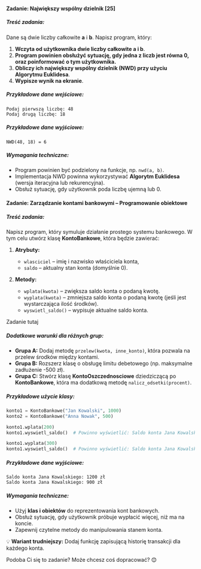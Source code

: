 #### **Zadanie: Największy wspólny dzielnik [25]**  

##### **Treść zadania:**  
Dane są dwie liczby całkowite **a** i **b**. Napisz program, który:  

1. **Wczyta od użytkownika dwie liczby całkowite a i b**.  
2. **Program powinien obsłużyć sytuację, gdy jedna z liczb jest równa 0, oraz poinformować o tym użytkownika.**
2. **Obliczy ich największy wspólny dzielnik (NWD) przy użyciu Algorytmu Euklidesa**.  
3. **Wypisze wynik na ekranie**.  

##### **Przykładowe dane wejściowe:**  
```
Podaj pierwszą liczbę: 48  
Podaj drugą liczbę: 18  
```

##### **Przykładowe dane wyjściowe:**  
```
NWD(48, 18) = 6
```

##### **Wymagania techniczne:**  
- Program powinien być podzielony na funkcje, np. `nwd(a, b)`.  
- Implementacja NWD powinna wykorzystywać **Algorytm Euklidesa** (wersja iteracyjna lub rekurencyjna).  
- Obsłuż sytuację, gdy użytkownik poda liczbę ujemną lub 0.  




#### **Zadanie: Zarządzanie kontami bankowymi – Programowanie obiektowe**  

##### **Treść zadania:**  
Napisz program, który symuluje działanie prostego systemu bankowego. W tym celu utwórz klasę **KontoBankowe**, która będzie zawierać:  

1. **Atrybuty:**  
   - `wlasciciel` – imię i nazwisko właściciela konta,  
   - `saldo` – aktualny stan konta (domyślnie 0).  

2. **Metody:**  
   - `wplata(kwota)` – zwiększa saldo konta o podaną kwotę.  
   - `wyplata(kwota)` – zmniejsza saldo konta o podaną kwotę (jeśli jest wystarczająca ilość środków).  
   - `wyswietl_saldo()` – wypisuje aktualne saldo konta.  

Zadanie tutaj

##### **Dodatkowe warunki dla różnych grup:**  
- **Grupa A:** Dodaj metodę `przelew(kwota, inne_konto)`, która pozwala na przelew środków między kontami.  
- **Grupa B:** Rozszerz klasę o obsługę limitu debetowego (np. maksymalne zadłużenie -500 zł).  
- **Grupa C:** Stwórz klasę **KontoOszczednosciowe** dziedziczącą po **KontoBankowe**, która ma dodatkową metodę `nalicz_odsetki(procent)`.  

##### **Przykładowe użycie klasy:**  
```python
konto1 = KontoBankowe("Jan Kowalski", 1000)
konto2 = KontoBankowe("Anna Nowak", 500)

konto1.wplata(200)
konto1.wyswietl_saldo()  # Powinno wyświetlić: Saldo konta Jana Kowalskiego: 1200 zł

konto1.wyplata(300)
konto1.wyswietl_saldo()  # Powinno wyświetlić: Saldo konta Jana Kowalskiego: 900 zł
```

##### **Przykładowe dane wyjściowe:**  
```
Saldo konta Jana Kowalskiego: 1200 zł  
Saldo konta Jana Kowalskiego: 900 zł  
```

##### **Wymagania techniczne:**  
- Użyj **klas i obiektów** do reprezentowania kont bankowych.  
- Obsłuż sytuację, gdy użytkownik próbuje wypłacić więcej, niż ma na koncie.  
- Zapewnij czytelne metody do manipulowania stanem konta.  

💡 **Wariant trudniejszy:** Dodaj funkcję zapisującą historię transakcji dla każdego konta.  

Podoba Ci się to zadanie? Może chcesz coś dopracować? 😊